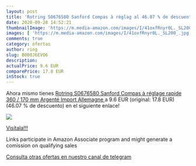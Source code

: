 ```yaml
---
layout: post
title: 'Rotring S0676580 Sanford Compas à réglag al 46.07 % de descuento'
date: 2020-09-28 14:52:21
thumbnailImage: 'https://m.media-amazon.com/images/I/41oxfRnyr0L._SL200_.jpg'
images: [ 'https://m.media-amazon.com/images/I/41oxfRnyr0L._SL200_.jpg' ]
comments: true
category: ofertas
author: ring
slug: B000J6EVO6
description:
actualPrice: 9.6 EUR
comparePrice: 17.8 EUR
inStock: true
---
```


Ahora mismo tienes [Rotring S0676580 Sanford Compas à réglage rapide 360 / 170 mm  Argenté   Import Allemagne ](https://www.amazon.fr/dp/B000J6EVO6/?tag=redken012-21) a 9.6 EUR (original: 17.8 EUR) (46.07 %  de descuento) en el siguiente enlace!

[![](https://m.media-amazon.com/images/I/41oxfRnyr0L._SL200_.jpg)](https://www.amazon.fr/dp/B000J6EVO6/?tag=redken012-21)

[Visítala!!!](https://www.amazon.fr/dp/B000J6EVO6/?tag=redken012-21)

Links participate in Amazon Associate program and might generate a comission on qualifying sales

[Consulta otras ofertas en nuestro canal de telegram](https://t.me/s/ofertas25)
